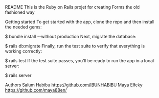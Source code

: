 README
This is the Ruby on Rails projet for creating Forms the old fashioned way 

Getting started
To get started with the app, clone the repo and then install the needed gems:

$ bundle install --without production Next, migrate the database:

$ rails db:migrate Finally, run the test suite to verify that everything is working correctly:

$ rails test If the test suite passes, you'll be ready to run the app in a local server:

$ rails server

Authors
Salum Habibu https://github.com/IBUNHABIBU 
Maya Elfeky https://github.com/maya88en/